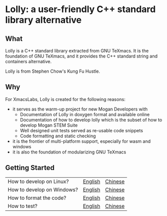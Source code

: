 # Lolly: a user-friendly C++ standard library alternative
## What
Lolly is a C++ standard library extracted from GNU TeXmacs. It is the foundation of GNU TeXmacs, and it provides the C++ standard string and containers alternative.

Lolly is from Stephen Chow's Kung Fu Hustle.

## Why
For XmacsLabs, Lolly is created for the following reasons:
+ it serves as the warm-up project for new Mogan Developers with
  - Documentation of Lolly in doxygen format and available online
  - Documentation of how to develop lolly which is the subset of how to develop Mogan STEM Suite
  - Well designed unit tests served as re-usable code snippets
  - Code formatting and static checking
+ it is the frontier of multi-platform support, especially for wasm and windows
+ it is also the foundation of modularizing GNU TeXmacs

## Getting Started

| | | |
|-|-|-|
| How to develop on Linux? | [English](docs/guide/Develop_on_Linux.md) | [Chinese](docs/zh/guide/Develop_on_Linux.md) |
| How to develop on Windows? | [English](docs/guide/Develop_on_Windows.md) | [Chinese](docs/zh/guide/Develop_on_Windows.md) |
| How to format the code? | [English](docs/guide/Format.md) |[Chinese](zh/docs/guide/Format.md) |
| How to test? | [English](docs/guide/Test.md) | [Chinese](zh/docs/guide/Test.md) |